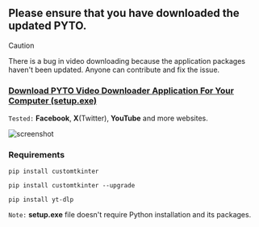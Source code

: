 ## Please ensure that you have downloaded the updated PYTO.

> [!CAUTION]
> There is a bug in video downloading because the application packages haven't been updated. Anyone can contribute and fix the issue.

### <a href="https://github.com/gitmahin/PYTO-Video-Downloader/releases">Download PYTO Video Downloader Application For Your Computer (setup.exe)</a>

`Tested:` **Facebook**, **X**(Twitter), **YouTube** and more websites.

![screenshot](ss.png)

### Requirements

```
pip install customtkinter
```
```
pip install customtkinter --upgrade
```
```
pip install yt-dlp
```
`Note:` **setup.exe** file doesn't require Python installation and its packages.
